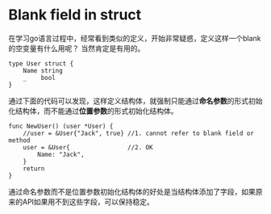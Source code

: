 # Blank field in struct
在学习go语言过程中，经常看到类似的定义，开始非常疑惑，定义这样一个blank的空变量有什么用呢？
当然肯定是有用的。

    type User struct {
	    Name string
	    _    bool
    }

通过下面的代码可以发现，这样定义结构体，就强制只能通过**命名参数**的形式初始化结构体，而不能通过**位置参数**的形式初始化结构体。

    func NewUser() (user *User) {
	    //user = &User{"Jack", true} //1. cannot refer to blank field or method
	    user = &User{                //2. OK
		    Name: "Jack",
	    }
	    return
    }

通过命名参数而不是位置参数初始化结构体的好处是当结构体添加了字段，如果原来的API如果用不到这些字段，可以保持稳定。
